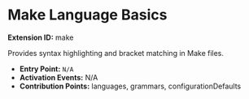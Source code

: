 # Make Language Basics

**Extension ID:** make

Provides syntax highlighting and bracket matching in Make files.

* **Entry Point:** `N/A`
* **Activation Events:** N/A
* **Contribution Points:** languages, grammars, configurationDefaults
